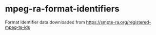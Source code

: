 # mpeg-ra-format-identifiers
Format Identifier data downloaded from https://smpte-ra.org/registered-mpeg-ts-ids
